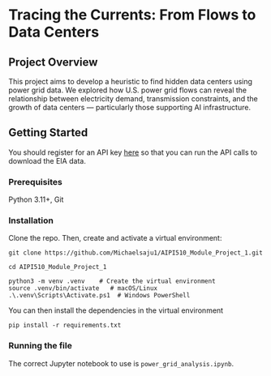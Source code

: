 # Tracing the Currents: From Flows to Data Centers

## Project Overview
This project aims to develop a heuristic to find hidden data centers using power grid data. We explored how U.S. power grid flows can reveal the relationship between electricity demand, transmission constraints, and the growth of data centers — particularly those supporting AI infrastructure.


## Getting Started
You should register for an API key [here](https://www.eia.gov/opendata/register.php) so that you can run the API calls to download the EIA data.


### Prerequisites
Python 3.11+, Git

### Installation
Clone the repo. Then, create and activate a virtual environment:

```
git clone https://github.com/Michaelsaju1/AIPI510_Module_Project_1.git

cd AIPI510_Module_Project_1

python3 -m venv .venv    # Create the virtual environment
source .venv/bin/activate   # macOS/Linux
.\.venv\Scripts\Activate.ps1  # Windows PowerShell
```

You can then install the dependencies in the virtual environment
```
pip install -r requirements.txt
```

### Running the file

The correct Jupyter notebook to use is `power_grid_analysis.ipynb`.
